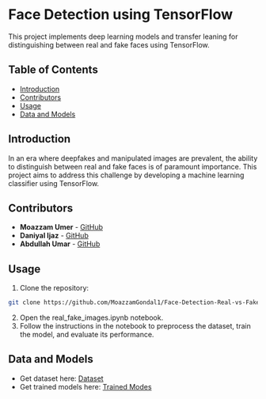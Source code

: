 # Face Detection using TensorFlow

This project implements deep learning models and transfer leaning for distinguishing between real and fake faces using TensorFlow.

## Table of Contents

- [Introduction](#introduction)
- [Contributors](#contributors)
- [Usage](#usage)
- [Data and Models](#data)

## Introduction

In an era where deepfakes and manipulated images are prevalent, the ability to distinguish between real and fake faces is of paramount importance. This project aims to address this challenge by developing a machine learning classifier using TensorFlow.

## Contributors

- **Moazzam Umer** - [GitHub](https://github.com/MoazzamGondal1)
- **Daniyal Ijaz** - [GitHub](https://github.com/Daniyal117)
- **Abdullah Umar** - [GitHub](https://github.com/abdxlahs)

## Usage

1. Clone the repository:

```bash
git clone https://github.com/MoazzamGondal1/Face-Detection-Real-vs-Fake.git
```
2. Open the real_fake_images.ipynb notebook.
3. Follow the instructions in the notebook to preprocess the dataset, train the model, and evaluate its performance.

## Data and Models

- Get dataset here: [Dataset](https://drive.google.com/drive/folders/1pz6nq7qiteq2ZHqmoHEm_4b7iyROrcxw?usp=drive_link)
- Get trained models here: [Trained Modes](https://drive.google.com/drive/folders/1HT20anTP17EfqZomtODsBrs521DOvO4D?usp=drive_link)


